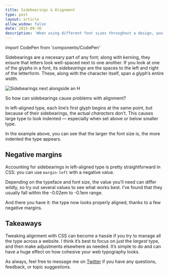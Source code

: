 ```yaml
---
title: Sidebearings & Alignment
type: post
layout: article
allow_widow: false
date: 2015-09-30
description: 'When using different font sizes throughout a design, you’ll need to account for sidebearings to keep the type looking properly aligned.'
---
```


import CodePen from 'components/CodePen'

Sidebearings are a necesary part of any font; along with kerning, they ensure that letters look well-spaced next to one another. If you look at one of the glyphs in a font, its _sidebearings_ are the spaces to the left and right of the letterform. These, along with the character itself, span a glyph’s entire width.

![Sidebearings next alongside an H](/images/sidebearings-glyph.svg)

So how can sidebearings cause problems with alignment?

In left-aligned type, each line’s first glyph begins at the same point, but because of their sidebearings, the actual _characters_ don’t. This causes large type to look indented — especially when set above or below smaller type.

<CodePen
  height={650}
  id='43118a0bceea2de380f87402ff75f3c8'
  title='Misaligned headings of different sizes'
/>

In the example above, you can see that the larger the font size is, the more indented the type appears.

## Negative margins

Accounting for sidebearings in left-aligned type is pretty straightforward in CSS: you can use `margin-left` with a negative value.

Depending on the typeface and font size, the value you’ll need can differ wildly, so try out several values to see what works best. I’ve found that they usually fall within the -0.02em to -0.1em range.

<CodePen
  height={650}
  id='17300c1454dcfc16c02cc3fba9546333'
  title='Left-aligned headings of different sizes'
/>

And there you have it: the type now looks properly aligned, thanks to a few negative margins.

## Takeaways

Tweaking alignment with CSS can become a hassle if you try to manage all the type across a website. I think it’s best to focus on just the _largest_ type, and then make adjustments elsewhere as needed. It’s simple to do and can have a huge effect on how cohesive your web typography looks.

As always, feel free to message me on [Twitter][twitter] if you have any questions, feedback, or topic suggestions.

[twitter]: https://twitter.com/johndjameson
